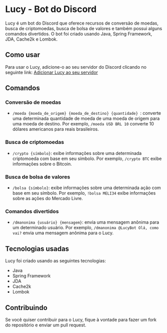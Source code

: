 # Lucy - Bot do Discord

Lucy é um bot do Discord que oferece recursos de conversão de moedas, busca de criptomoedas, busca de bolsa de valores e também possui alguns comandos divertidos. O bot foi criado usando Java, Spring Framework, JDA, Cache2k e Lombok.

## Como usar

Para usar o Lucy, adicione-o ao seu servidor do Discord clicando no seguinte link: [Adicionar Lucy ao seu servidor](https://discord.com/oauth2/authorize?client_id=514197418342875146&scope=bot&permissions=8)

## Comandos

### Conversão de moedas

- `/moeda {moeda_de_origem} {moeda_de_destino} {quantidade} `: converte uma determinada quantidade de moeda de uma moeda de origem para uma moeda de destino. Por exemplo, `/moeda USD BRL 10` converte 10 dólares americanos para reais brasileiros.

### Busca de criptomoedas

- `/crypto {símbolo}`: exibe informações sobre uma determinada criptomoeda com base em seu símbolo. Por exemplo, `/crypto BTC` exibe informações sobre o Bitcoin.

### Busca de bolsa de valores

- `/bolsa {símbolo}`: exibe informações sobre uma determinada ação com base em seu símbolo. Por exemplo, `!bolsa MELI34` exibe informações sobre as ações do Mercado Livre.

### Comandos divertidos

- `/dmanonima {usuário} {mensagem}`: envia uma mensagem anônima para um determinado usuário. Por exemplo, `/dmanonima @LucyBot Olá, como vai?` envia uma mensagem anônima para o Lucy.

## Tecnologias usadas

Lucy foi criado usando as seguintes tecnologias:

- Java
- Spring Framework
- JDA
- Cache2k
- Lombok

## Contribuindo

Se você quiser contribuir para o Lucy, fique à vontade para fazer um fork do repositório e enviar um pull request.